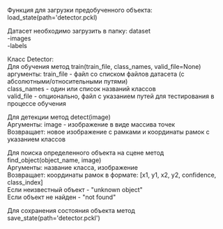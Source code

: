 Функция для загрузки предобученного объекта: load_state(path='detector.pckl)

Датасет необходимо загрузить в папку: 
dataset\
-images\
-labels

Класс Detector:\
  Для обучения метод train(train_file, class_names, valid_file=None)\
  аргументы: train_file - файл со списком файлов датасета (с абсолютными/относительными путями)\
             class_names - один или список названий классов\
             valid_file - опционально, файл с указанием путей для тестирования в процессе обучения
             
  Для детекции метод detect(image)\
  Аргументы: image - изображение в виде массива точек\
  Возвращает: новое изображение с рамками и координаты рамок с указанием классов
  
  Для поиска определенного объекта на сцене метод find_object(object_name, image)\
  Аргументы: название класса, изображение\
  Возвращает: координаты рамок в формате: [x1, y1, x2, y2, confidence, class_index]\
        Если неизвестный объект - "unknown object"\
        Если объект не найден - "not found"
        
  Для сохранения состояния объекта метод save_state(path='detector.pckl') 



